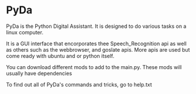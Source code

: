 # PyDa

PyDa is the Python Digital Assistant. It is designed to do various tasks on a linux computer.

It is a GUI interface that encorporates thee Speech_Recognition api as well as others such as the webbrowser,
and goslate apis. More apis are used but come ready with ubuntu and or python itself.

You can download different mods to add to the main.py. These mods will usually have dependencies

To find out all of PyDa's commands and tricks, go to help.txt
